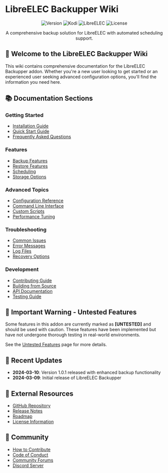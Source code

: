# LibreELEC Backupper Wiki

<div align="center">

![Version](https://img.shields.io/badge/version-1.0.1-blue.svg)
![Kodi](https://img.shields.io/badge/kodi-20%20(Nexus)-green.svg)
![LibreELEC](https://img.shields.io/badge/LibreELEC-12.0.2-red.svg)
![License](https://img.shields.io/badge/license-GPL--2.0-orange.svg)

A comprehensive backup solution for LibreELEC with automated scheduling support.

</div>

## 👋 Welcome to the LibreELEC Backupper Wiki

This wiki contains comprehensive documentation for the LibreELEC Backupper addon. Whether you're a new user looking to get started or an experienced user seeking advanced configuration options, you'll find the information you need here.

## 📚 Documentation Sections

### Getting Started
- [Installation Guide](./Installation-Guide)
- [Quick Start Guide](./Quick-Start-Guide)
- [Frequently Asked Questions](./FAQ)

### Features
- [Backup Features](./Backup-Features)
- [Restore Features](./Restore-Features)
- [Scheduling](./Scheduling)
- [Storage Options](./Storage-Options)

### Advanced Topics
- [Configuration Reference](./Configuration-Reference)
- [Command Line Interface](./CLI-Reference)
- [Custom Scripts](./Custom-Scripts)
- [Performance Tuning](./Performance-Tuning)

### Troubleshooting
- [Common Issues](./Common-Issues)
- [Error Messages](./Error-Messages)
- [Log Files](./Log-Files)
- [Recovery Options](./Recovery-Options)

### Development
- [Contributing Guide](./Contributing)
- [Building from Source](./Building-from-Source)
- [API Documentation](./API-Documentation)
- [Testing Guide](./Testing-Guide)

## 🚨 Important Warning - Untested Features

Some features in this addon are currently marked as **[UNTESTED]** and should be used with caution. These features have been implemented but have not undergone thorough testing in real-world environments.

See the [Untested Features](./Untested-Features) page for more details.

## 📅 Recent Updates

- **2024-03-10**: Version 1.0.1 released with enhanced backup functionality
- **2024-03-09**: Initial release of LibreELEC Backupper

## 🔗 External Resources

- [GitHub Repository](https://github.com/username/LibreELEC-Backupper)
- [Release Notes](./Release-Notes)
- [Roadmap](./Roadmap)
- [License Information](./License-Information)

## 👥 Community

- [How to Contribute](./Contributing)
- [Code of Conduct](./Code-of-Conduct)
- [Community Forums](URL)
- [Discord Server](URL) 